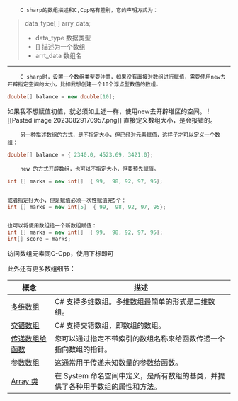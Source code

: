 		C sharp的数组描述和C,Cpp略有差别，它的声明方式为：

>   data_type[ ]  arry_data;
>   - data_type 数据类型
>   - [] 描述为一个数组
>   - arrt_data 数组名

---

		C sharp时，设置一个数组类型要注意，如果没有直接对数组进行赋值，需要使用new去开辟指定空间的大小，比如我想创建一个10个浮点型数值的数组。

```C#
double[] balance = new double[10];
```

如果我不想赋值初值，就必须如上述一样，使用new去开辟堆区的空间。
![[Pasted image 20230829170957.png]]
直接定义数组大小，是会报错的。

		另一种描述数组的方式，是不指定大小，但已经对元素赋值，这样子才可以定义一个数组：

```C#
double[] balance = { 2340.0, 4523.69, 3421.0};
```


		new 的方式开辟数组，也可以不指定大小，但要预先赋值。
```C#
int [] marks = new int[]  { 99,  98, 92, 97, 95};


或者指定好大小，但是赋值必须一次性赋值完5个：
int [] marks = new int[5]  { 99,  98, 92, 97, 95};


也可以将使用数组给一个新数组赋值：
int [] marks = new int[]  { 99,  98, 92, 97, 95};
int[] score = marks;


```


访问数组元素同C-Cpp，使用下标即可

此外还有更多数组细节：

|概念|描述|
|---|---|
|[多维数组](https://www.runoob.com/csharp/csharp-multi-dimensional-arrays.html "C# 中的多维数组")|C# 支持多维数组。多维数组最简单的形式是二维数组。|
|[交错数组](https://www.runoob.com/csharp/csharp-jagged-arrays.html "C# 中的交错数组")|C# 支持交错数组，即数组的数组。|
|[传递数组给函数](https://www.runoob.com/csharp/csharp-passing-arrays-to-functions.html "C# 中传递数组给函数作为参数")|您可以通过指定不带索引的数组名称来给函数传递一个指向数组的指针。|
|[参数数组](https://www.runoob.com/csharp/csharp-param-arrays.html "C# 中的参数数组")|这通常用于传递未知数量的参数给函数。|
|[Array 类](https://www.runoob.com/csharp/csharp-array-class.html "C# 中的 Array 类")|在 System 命名空间中定义，是所有数组的基类，并提供了各种用于数组的属性和方法。|